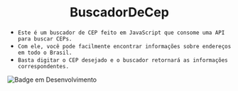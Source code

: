 <h1 align="center"> BuscadorDeCep </h1>

- `Este é um buscador de CEP feito em JavaScript que consome uma API para buscar CEPs.`
- `Com ele, você pode facilmente encontrar informações sobre endereços em todo o Brasil.`
- `Basta digitar o CEP desejado e o buscador retornará as informações correspondentes.`




![Badge em Desenvolvimento](http://img.shields.io/static/v1?label=STATUS&message=EM%20DESENVOLVIMENTO&color=GREEN&style=for-the-badge)
